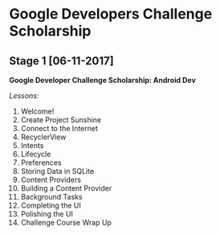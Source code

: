 # Google Developers Challenge Scholarship

## Stage 1 [06-11-2017]

**Google Developer Challenge Scholarship: Android Dev**

*Lessons:*

1. Welcome!
2. Create Project Sunshine
3. Connect to the Internet
4. RecyclerView
5. Intents
6. Lifecycle
7. Preferences
8. Storing Data in SQLite
9. Content Providers
10. Building a Content Provider
11. Background Tasks
12. Completing the UI
13. Polishing the UI
14. Challenge Course Wrap Up

